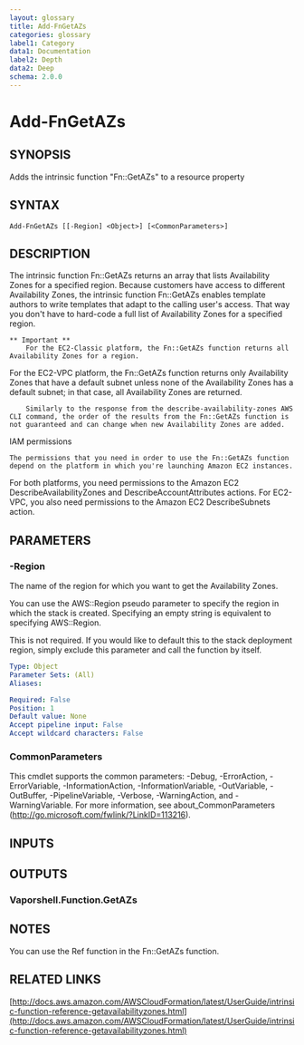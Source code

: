 ```yaml
---
layout: glossary
title: Add-FnGetAZs
categories: glossary
label1: Category
data1: Documentation
label2: Depth
data2: Deep
schema: 2.0.0
---
```


# Add-FnGetAZs

## SYNOPSIS
Adds the intrinsic function "Fn::GetAZs" to a resource property

## SYNTAX

```
Add-FnGetAZs [[-Region] <Object>] [<CommonParameters>]
```

## DESCRIPTION
The intrinsic function Fn::GetAZs returns an array that lists Availability Zones for a specified region.
Because customers have access to different Availability Zones, the intrinsic function Fn::GetAZs enables template authors to write templates that adapt to the calling user's access.
That way you don't have to hard-code a full list of Availability Zones for a specified region.

    ** Important **
        For the EC2-Classic platform, the Fn::GetAZs function returns all Availability Zones for a region.
For the EC2-VPC platform, the Fn::GetAZs function returns only Availability Zones that have a default subnet unless none of the Availability Zones has a default subnet; in that case, all Availability Zones are returned.
        
        Similarly to the response from the describe-availability-zones AWS CLI command, the order of the results from the Fn::GetAZs function is not guaranteed and can change when new Availability Zones are added.

IAM permissions

    The permissions that you need in order to use the Fn::GetAZs function depend on the platform in which you're launching Amazon EC2 instances.
For both platforms, you need permissions to the Amazon EC2 DescribeAvailabilityZones and DescribeAccountAttributes actions.
For EC2-VPC, you also need permissions to the Amazon EC2 DescribeSubnets action.

## PARAMETERS

### -Region
The name of the region for which you want to get the Availability Zones.

You can use the AWS::Region pseudo parameter to specify the region in which the stack is created.
Specifying an empty string is equivalent to specifying AWS::Region.

This is not required.
If you would like to default this to the stack deployment region, simply exclude this parameter and call the function by itself.

```yaml
Type: Object
Parameter Sets: (All)
Aliases:

Required: False
Position: 1
Default value: None
Accept pipeline input: False
Accept wildcard characters: False
```

### CommonParameters
This cmdlet supports the common parameters: -Debug, -ErrorAction, -ErrorVariable, -InformationAction, -InformationVariable, -OutVariable, -OutBuffer, -PipelineVariable, -Verbose, -WarningAction, and -WarningVariable.
For more information, see about_CommonParameters (http://go.microsoft.com/fwlink/?LinkID=113216).

## INPUTS

## OUTPUTS

### Vaporshell.Function.GetAZs

## NOTES
You can use the Ref function in the Fn::GetAZs function.

## RELATED LINKS

[http://docs.aws.amazon.com/AWSCloudFormation/latest/UserGuide/intrinsic-function-reference-getavailabilityzones.html](http://docs.aws.amazon.com/AWSCloudFormation/latest/UserGuide/intrinsic-function-reference-getavailabilityzones.html)

